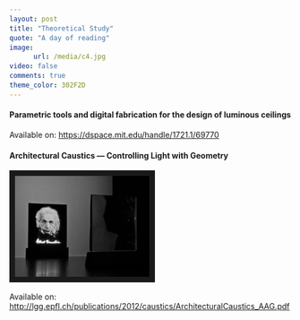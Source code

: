 ```yaml
---
layout: post
title: "Theoretical Study"
quote: "A day of reading"
image:
      url: /media/c4.jpg
video: false
comments: true
theme_color: 302F2D
---
```


#### Parametric tools and digital fabrication for the design of luminous ceilings

Available on: https://dspace.mit.edu/handle/1721.1/69770

#### Architectural Caustics — Controlling Light with Geometry

<a href="https://www.youtube.com/watch?v=NT7SI3lch0g" target="_blank"><img src="/media/01.jpg" alt="IMAGE ALT TEXT HERE" width="240" height="180" border="10" /></a>

Available on: http://lgg.epfl.ch/publications/2012/caustics/ArchitecturalCaustics_AAG.pdf
